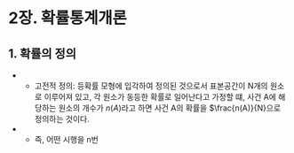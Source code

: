 # 2장. 확률통계개론
## 1. 확률의 정의
* * 고전적 정의: 등확률 모형에 입각하여 정의된 것으로서 표본공간이 N개의 원소로 이루어져 있고, 각 원소가 동등한 확률로 일어난다고 가정할 떄, 사건 A에 해당하는 원소의 개수가 $n(A)$라고 하면 사건 A의 확률을 $\frac{n(A)}{N}으로 정의하는 것이다.
* * 즉, 어떤 시행을 n번 
